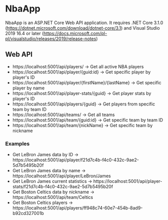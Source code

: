 # NbaApp

NbaApp is an ASP.NET Core Web API application.
It requires .NET Core 3.1.0 (https://dotnet.microsoft.com/download/dotnet-core/3.1) and Visual Studio 2019 16.4 or later (https://docs.microsoft.com/pl-pl/visualstudio/releases/2019/release-notes)

## Web API
 - https://localhost:5001/api/players/ -> Get all active NBA players
 - https://localhost:5001/api/player/{guid:id} -> Get specific player by player's ID
 - https://localhost:5001/api/player/{firstName}/{lastName} -> Get specific player by name
 - https://localhost:5001/api/player-stats/{guid} -> Get player stats by player's ID
 - https://localhost:5001/api/players/{guid} -> Get players from specific team by team ID
 - https://localhost:5001/api/teams/ -> Get all teams
 - https://localhost:5001/api/team/{guid:id} -> Get specific team by team ID
 - https://localhost:5001/api/team/{nickName} -> Get specific team by nickname

### Examples
 - Get LeBron James data by ID -> https://localhost:5001/api/player/f21d7c4b-f4c0-432c-9ae2-5d7b5495b20f
 - Get LeBron James data by name -> https://localhost:5001/api/player/LeBron/James
 - Get LeBron James current statistics -> https://localhost:5001/api/player-stats/f21d7c4b-f4c0-432c-9ae2-5d7b5495b20f
 - Get Boston Celtics data by nickname -> https://localhost:5001/api/team/Celtics
 - Get Boston Celtics players -> https://localhost:5001/api/players/ff948c74-60e7-454b-8ad9-b92cd327001b
